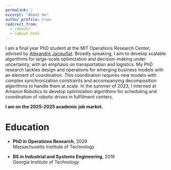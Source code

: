 ```yaml
---
permalink: /
excerpt: "About me"
author_profile: true
redirect_from: 
  - /about/
  - /about.html
---
```


I am a final year PhD student at the MIT Operations Research Center, advised by [Alexandre Jacquillat](https://mitmgmtfaculty.mit.edu/ajacquillat/). Broadly speaking, I aim to develop scalable algorithms for large-scale optimization and decision-making under uncertainty, with an emphasis on transportation and logistics.  My PhD research tackles design and operations for emerging business models with an element of coordination. This coordination requires new models with complex synchronization constraints and accompanying decomposition algorithms to handle them at scale. In the summer of 2023, I interned at Amazon Robotics to develop optimization algorithms for scheduling and coordination of robotic drives in fulfillment centers.

**I am on the 2025-2025 academic job market.**

Education
======

- **PhD in Operations Research**, 2026  \
Massachusetts Institute of Technology

- **BS in Industrial and Systems Engineering**, 2016  \
Georgia Institute of Technology
